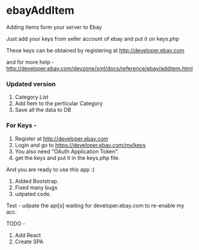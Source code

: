 # ebayAddItem
Adding Items form your server to Ebay

Just add your keys from seller account of ebay and put it on keys.php

These keys can be obtained by registering at http://developer.ebay.com

and for more help - http://developer.ebay.com/devzone/xml/docs/reference/ebay/additem.html

### Updated version

1. Category List
2. Add Item to the perticular Category 
3. Save all the data to DB

### For Keys -

1. Register at http://developer.ebay.com 
2. Login and go to https://developer.ebay.com/my/keys
3. You also need "OAuth Application Token".
4. get the keys and put it in the keys.php file.



And you are ready to use this app :)

1. Added Bootstrap.
2. Fixed many bugs
3. udpated code.

Test - udpate the api[s]
waiting for developer.ebay.com to re-enable my acc. 

TODO - 
1. Add React
2. Create SPA